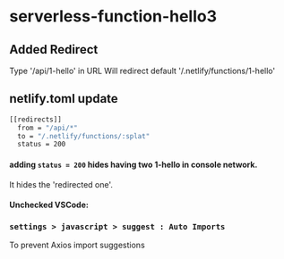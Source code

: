 # serverless-function-hello3

## Added Redirect
Type '/api/1-hello' in URL
Will redirect default '/.netlify/functions/1-hello'

## netlify.toml update
```bash
[[redirects]]
  from = "/api/*"
  to = "/.netlify/functions/:splat"
  status = 200
```

#### adding `status = 200` hides having two 1-hello in console network.
It hides the 'redirected one'.  


#### Unchecked VSCode: 
### ```settings > javascript > suggest : Auto Imports```
To prevent Axios import suggestions 